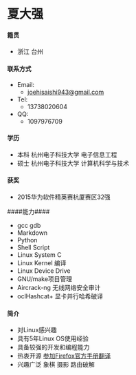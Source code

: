 # 夏大强 #
#### 籍贯 ####
- 浙江 台州   

#### 联系方式 ####
- Email:  
	- joehisaishi943@gmail.com
- Tel:
	- 13738020604
- QQ:
  - 1097976709  
  
#### 学历 ####
- 本科 杭州电子科技大学 电子信息工程 
- 硕士 杭州电子科技大学 计算机科学与技术

#### 获奖 ####
- 2015华为软件精英赛杭厦赛区32强

####能力####
- gcc gdb
- Markdown
- Python 
- Shell Script
- Linux System C
- Linux Kernel 编译
- Linux Device Drive 
- GNU/make项目管理
- Aircrack-ng 无线网络安全审计
- oclHashcat+ 显卡并行哈希破译

#### ####

#### 简介 ####
- 对Linux感兴趣 
- 具有5年Linux OS使用经验
- 具备较强的开发和编程能力 
- 热衷开源 [参加Firefox官方手册翻译](https://github.com/MozillaChina/firefoxos-quick-guide)
- 兴趣广泛 象棋 摄影 路由破解  
